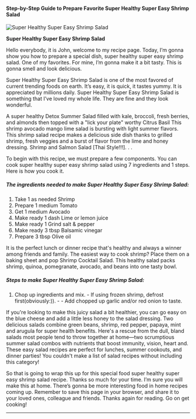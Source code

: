             

#### Step-by-Step Guide to Prepare Favorite Super Healthy Super Easy Shrimp Salad

![Super Healthy Super Easy Shrimp Salad](https://img-global.cpcdn.com/recipes/5139028651278336/751x532cq70/super-healthy-super-easy-shrimp-salad-recipe-main-photo.jpg)

**Super Healthy Super Easy Shrimp Salad**

Hello everybody, it is John, welcome to my recipe page. Today, I’m gonna show you how to prepare a special dish, super healthy super easy shrimp salad. One of my favorites. For mine, I’m gonna make it a bit tasty. This is gonna smell and look delicious.

Super Healthy Super Easy Shrimp Salad is one of the most favored of current trending foods on earth. It’s easy, it is quick, it tastes yummy. It is appreciated by millions daily. Super Healthy Super Easy Shrimp Salad is something that I’ve loved my whole life. They are fine and they look wonderful.

A super healthy Detox Summer Salad filled with kale, broccoli, fresh berries, and almonds then topped with a "lick your plate" worthy Citrus Basil This shrimp avocado mango lime salad is bursting with light summer flavors. This shrimp salad recipe makes a delicious side dish thanks to grilled shrimp, fresh veggies and a burst of flavor from the lime and honey dressing. Shrimp and Salmon Salad \[Thai Style!!!\]. . .

To begin with this recipe, we must prepare a few components. You can cook super healthy super easy shrimp salad using 7 ingredients and 1 steps. Here is how you cook it.

##### The ingredients needed to make Super Healthy Super Easy Shrimp Salad:

1.  Take 1 as needed Shrimp
2.  Prepare 1 medium Tomato
3.  Get 1 medium Avocado
4.  Make ready 1 dash Lime or lemon juice
5.  Make ready 1 Grind salt & pepper
6.  Make ready 3 tbsp Balsamic vinegar
7.  Prepare 3 tbsp Olive oil

It is the perfect lunch or dinner recipe that's healthy and always a winner among friends and family. The easiest way to cook shrimp? Place them on a baking sheet and pop Shrimp Cocktail Salad. This healthy salad packs shrimp, quinoa, pomegranate, avocado, and beans into one tasty bowl.

##### Steps to make Super Healthy Super Easy Shrimp Salad:

1.  Chop up ingredients and mix. - If using frozen shrimp, defrost first(obviously:)). - - Add chopped up garlic and/or red onion to taste.

If you're looking to make this juicy salad a bit healthier, you can go easy on the blue cheese and add a little less honey to the salad dressing. Two delicious salads combine green beans, shrimp, red pepper, papaya, mint and arugula for super health benefits. Here's a rescue from the dull, bland salads most people tend to throw together at home—two scrumptious summer salad combos with nutrients that boost immunity, vision, heart and. These easy salad recipes are perfect for lunches, summer cookouts, and dinner parties! You couldn't make a list of salad recipes without including this category!

So that is going to wrap this up for this special food super healthy super easy shrimp salad recipe. Thanks so much for your time. I’m sure you will make this at home. There’s gonna be more interesting food in home recipes coming up. Remember to save this page in your browser, and share it to your loved ones, colleague and friends. Thanks again for reading. Go on get cooking!

* * *